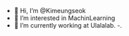 - 👋 Hi, I’m @Kimeungseok
- 👀 I’m interested in MachinLearning
- 🌱 I’m currently working at Ulalalab.
-.

<!---
Kimeungseok/Kimeungseok is a ✨ special ✨ repository because its `README.md` (this file) appears on your GitHub profile.
You can click the Preview link to take a look at your changes.
--->
